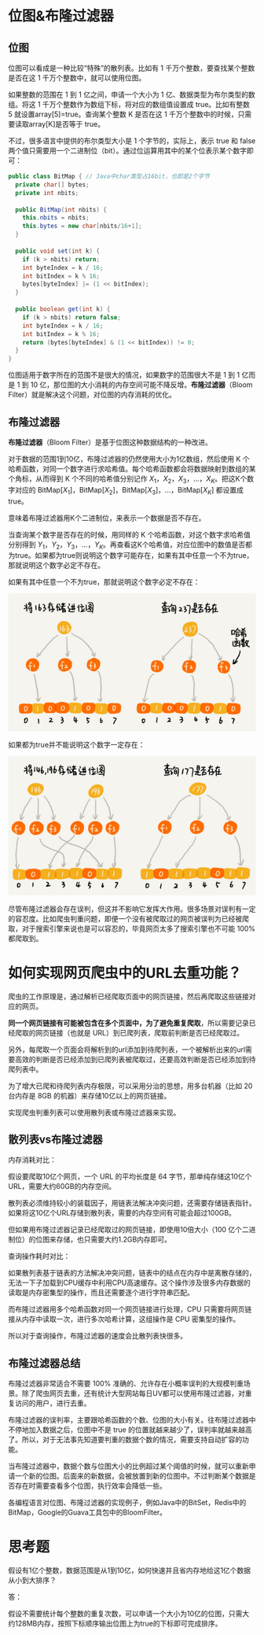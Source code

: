 # 位图&布隆过滤器

## 位图

位图可以看成是一种比较“特殊”的散列表。比如有 1 千万个整数，要查找某个整数是否在这 1 千万个整数中，就可以使用位图。

如果整数的范围在 1 到 1 亿之间，申请一个大小为 1 亿、数据类型为布尔类型的数组。将这 1 千万个整数作为数组下标，将对应的数组值设置成 true。比如有整数 5 就设置array[5]=true。查询某个整数 K 是否在这 1 千万个整数中的时候，只需要读取array[K]是否等于 true。

不过，很多语言中提供的布尔类型大小是 1 个字节的，实际上，表示 true 和 false 两个值只需要用一个二进制位（bit）。通过位运算用其中的某个位表示某个数字即可：

```java
public class BitMap { // Java中char类型占16bit，也即是2个字节
  private char[] bytes;
  private int nbits;
  
  public BitMap(int nbits) {
    this.nbits = nbits;
    this.bytes = new char[nbits/16+1];
  }
 
  public void set(int k) {
    if (k > nbits) return;
    int byteIndex = k / 16;
    int bitIndex = k % 16;
    bytes[byteIndex] |= (1 << bitIndex);
  }
 
  public boolean get(int k) {
    if (k > nbits) return false;
    int byteIndex = k / 16;
    int bitIndex = k % 16;
    return (bytes[byteIndex] & (1 << bitIndex)) != 0;
  }
}
```

位图适用于数字所在的范围不是很大的情况，如果数字的范围很大不是 1 到 1 亿而是 1 到 10 亿，那位图的大小消耗的内存空间可能不降反增。**布隆过滤器**（Bloom Filter）就是解决这个问题，对位图的内存消耗的优化。

## 布隆过滤器

**布隆过滤器**（Bloom Filter）是基于位图这种数据结构的一种改进。

对于数据的范围1到10亿，布隆过滤器的仍然使用大小为1亿数组，然后使用 K 个哈希函数，对同一个数字进行求哈希值。每个哈希函数都会将数据映射到数组的某个角标，从而得到 K 个不同的哈希值分别记作 $X_1$，$X_2$，$X_3$，…，$X_K$。把这K个数字对应的 BitMap[$X_1$]，BitMap[$X_2$]，BitMap[$X_3$]，…，BitMap[$X_K$] 都设置成 true。

意味着布隆过滤器用K个二进制位，来表示一个数据是否不存在。

当查询某个数字是否存在的时候，用同样的 K 个哈希函数，对这个数字求哈希值分别得到 $Y_1$，$Y_2$，$Y_3$，…，$Y_K$。再查看这K个哈希值，对应位图中的数值是否都为true。如果都为true则说明这个数字可能存在，如果有其中任意一个不为true，那就说明这个数字必定不存在。

如果有其中任意一个不为true，那就说明这个数字必定不存在：

![1570506063479](imgs/2/1570506063479.png)

如果都为true并不能说明这个数字一定存在：

![1570506081739](imgs/2/1570506081739.png)

尽管布隆过滤器会存在误判，但这并不影响它发挥大作用。很多场景对误判有一定的容忍度。比如爬虫判重问题，即便一个没有被爬取过的网页被误判为已经被爬取，对于搜索引擎来说也是可以容忍的，毕竟网页太多了搜索引擎也不可能 100% 都爬取到。



# 如何实现网页爬虫中的URL去重功能？

爬虫的工作原理是，通过解析已经爬取页面中的网页链接，然后再爬取这些链接对应的网页。

**同一个网页链接有可能被包含在多个页面中，为了避免重复爬取**，所以需要记录已经爬取的网页链接（也就是 URL）到已爬列表，爬取前判断是否已经爬取过。

另外，每爬取一个页面会将解析到的url添加到待爬列表，一个被解析出来的url需要高效的判断是否已经添加到已爬列表被爬取过，还要高效判断是否已经添加到待爬列表中。

为了增大已爬和待爬列表内存极限，可以采用分治的思想，用多台机器（比如 20 台内存是 8GB 的机器）来存储10亿以上的网页链接。

实现爬虫判重列表可以使用散列表或布隆过滤器来实现。

## 散列表vs布隆过滤器

内存消耗对比：

假设要爬取10亿个网页，一个 URL 的平均长度是 64 字节，那单纯存储这10亿个URL，需要大约60GB的内存空间。

散列表必须维持较小的装载因子，用链表法解决冲突问题，还需要存储链表指针。如果将这10亿个URL存储到散列表，需要的内存空间有可能会超过100GB。

但如果用布隆过滤器记录已经爬取过的网页链接，即使用10倍大小（100 亿个二进制位）的位图来存储，也只需要大约1.2GB内存即可。



查询操作耗时对比：

如果散列表基于链表的方法解决冲突问题，链表中的结点在内存中是离散存储的，无法一下子加载到CPU缓存中利用CPU高速缓存。这个操作涉及很多内存数据的读取是内存密集型的操作，而且还需要逐个进行字符串匹配。

而布隆过滤器用多个哈希函数对同一个网页链接进行处理，CPU 只需要将网页链接从内存中读取一次，进行多次哈希计算，这组操作是 CPU 密集型的操作。

所以对于查询操作，布隆过滤器的速度会比散列表快很多。

## 布隆过滤器总结

布隆过滤器非常适合不需要 100% 准确的、允许存在小概率误判的大规模判重场景。除了爬虫网页去重，还有统计大型网站每日UV都可以使用布隆过滤器，对重复访问的用户，进行去重。

布隆过滤器的误判率，主要跟哈希函数的个数、位图的大小有关。往布隆过滤器中不停地加入数据之后，位图中不是 true 的位置就越来越少了，误判率就越来越高了。所以，对于无法事先知道要判重的数据个数的情况，需要支持自动扩容的功能。

当布隆过滤器中，数据个数与位图大小的比例超过某个阈值的时候，就可以重新申请一个新的位图。后面来的新数据，会被放置到新的位图中。不过判断某个数据是否存在时需要查看多个位图，执行效率会降低一些。

各编程语言对位图、布隆过滤器的实现例子，例如Java中的BitSet，Redis中的BitMap，Google的Guava工具包中的BloomFilter。

# 思考题

假设有1亿个整数，数据范围是从1到10亿，如何快速并且省内存地给这1亿个数据从小到大排序？

答：

假设不需要统计每个整数的重复次数，可以申请一个大小为10亿的位图，只需大约128MB内存，按照下标顺序输出位图上为true的下标即可完成排序。



